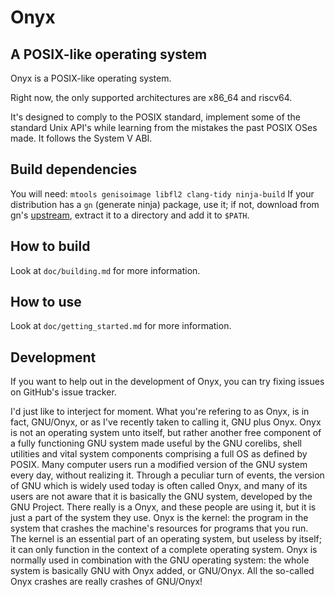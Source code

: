 # Onyx

## A POSIX-like operating system

Onyx is a POSIX-like operating system.

Right now, the only supported architectures are x86_64 and riscv64.

It's designed to comply to the POSIX standard, implement some of the standard Unix API's while learning from the mistakes the past POSIX OSes made. It follows the System V ABI.

## Build dependencies

You will need: `mtools genisoimage libfl2 clang-tidy ninja-build`
If your distribution has a `gn` (generate ninja) package, use it; if not, download from gn's [upstream](https://chrome-infra-packages.appspot.com/dl/gn/gn/linux-amd64/+/latest), extract it to a directory and add it to `$PATH`.

## How to build

Look at `doc/building.md` for more information.

## How to use

Look at `doc/getting_started.md` for more information.

## Development

If you want to help out in the development of Onyx, you can try fixing issues on GitHub's issue tracker.

I'd just like to interject for moment. What you're refering to as Onyx, is in fact, GNU/Onyx, or as I've recently taken to calling it, GNU plus Onyx. Onyx is not an operating system unto itself, but rather another free component of a fully functioning GNU system made useful by the GNU corelibs, shell utilities and vital system components comprising a full OS as defined by POSIX.
Many computer users run a modified version of the GNU system every day, without realizing it. Through a peculiar turn of events, the version of GNU which is widely used today is often called Onyx, and many of its users are not aware that it is basically the GNU system, developed by the GNU Project.
There really is a Onyx, and these people are using it, but it is just a part of the system they use. Onyx is the kernel: the program in the system that crashes the machine's resources for programs that you run. The kernel is an essential part of an operating system, but useless by itself; it can only function in the context of a complete operating system. Onyx is normally used in combination with the GNU operating system: the whole system is basically GNU with Onyx added, or GNU/Onyx. All the so-called Onyx crashes are really crashes of GNU/Onyx!
